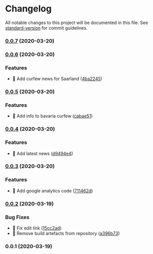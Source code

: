 # Changelog

All notable changes to this project will be documented in this file. See [standard-version](https://github.com/conventional-changelog/standard-version) for commit guidelines.

### [0.0.7](https://github.com/cemderin/istschonausgangssperre.de/compare/v0.0.6...v0.0.7) (2020-03-20)

### [0.0.6](https://github.com/cemderin/istschonausgangssperre.de/compare/v0.0.5...v0.0.6) (2020-03-20)


### Features

* 🎸 Add curfew news for Saarland ([4ba2245](https://github.com/cemderin/istschonausgangssperre.de/commit/4ba2245c8567110adc7ca42a7cfcf3283f2202bc))

### [0.0.5](https://github.com/cemderin/istschonausgangssperre.de/compare/v0.0.4...v0.0.5) (2020-03-20)


### Features

* 🎸 Add info to bavaria curfew ([cabae51](https://github.com/cemderin/istschonausgangssperre.de/commit/cabae51f6b52aa6101153b101629a266ea0ffaab))

### [0.0.4](https://github.com/cemderin/istschonausgangssperre.de/compare/v0.0.3...v0.0.4) (2020-03-20)


### Features

* 🎸 Add latest news ([d9494e4](https://github.com/cemderin/istschonausgangssperre.de/commit/d9494e48a2d52ba30692f7459065fb6e73f4175a))

### [0.0.3](https://github.com/cemderin/istschonausgangssperre.de/compare/v0.0.2...v0.0.3) (2020-03-20)


### Features

* 🎸 Add google analytics code ([711462d](https://github.com/cemderin/istschonausgangssperre.de/commit/711462d030c66feb90aba8f83d0789e7758129e8))

### [0.0.2](https://github.com/cemderin/istschonausgangssperre.de/compare/v0.0.1...v0.0.2) (2020-03-19)


### Bug Fixes

* 🐛 Fix edit link ([15cc2ad](https://github.com/cemderin/istschonausgangssperre.de/commit/15cc2adef58d53c133021ade4294b17fe518a9a7))
* 🐛 Remove build artefacts from repository ([a396b73](https://github.com/cemderin/istschonausgangssperre.de/commit/a396b73fe0acfb240b31c9a248c378bd825ab753))

### 0.0.1 (2020-03-19)
